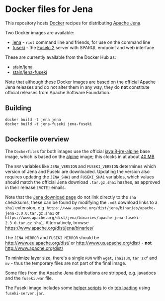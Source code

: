 # Docker files for Jena

This repository hosts [Docker](https://www.docker.com/) recipes for distributing 
[Apache Jena](http://jena.apache.org/).

Two Docker images are available:

 - [jena](jena/) - `riot` command line and friends, for use on the command line
 - [fuseki](fuseki/) - the [Fuseki 2](http://jena.apache.org/documentation/fuseki2/) server with SPARQL endpoint and web interface
 
These are currently available from the Docker Hub as:

 - [stain/jena](https://hub.docker.com/r/stain/jena/)
 - [stain/jena-fuseki](https://hub.docker.com/r/stain/jena-fuseki/)

Note that although these Docker images are based on the official Apache Jena releases
and do not alter them in any way, they do **not** constitute official releases
from Apache Software Foundation.

## Building

```shell
docker build -t jena jena
docker build -t jena-fuseki jena-fuseki
```
 
## Dockerfile overview

The `Dockerfile`s for both images use the official [java:8-jre-alpine](https://hub.docker.com/r/_/java/) base image, which is based on 
the [alpine](https://hub.docker.com/_/alpine/) image; this clocks in at about [40 MB](https://microbadger.com/images/java:8-jre-alpine)


The `ENV` variables like `JENA_VERSION` and `FUSEKI_VERSION` determines which version of Jena and Fuseki are downloaded. Updating the version also requires updating the `JENA_SHA1` and `FUSEKI_SHA1` variables, which values
should match the official Jena download `.tar.gz.sha1` hashes, as approved in their release `[VOTE]` emails.  

Note that the [Jena download page](http://jena.apache.org/download/) do not link directly to the `sha` checksums, these can be found by modifying the `.md5` download links to a `sha1` extension, e.g. `https://www.apache.org/dist/jena/binaries/apache-jena-3.0.0.tar.gz.sha1` or `https://www.apache.org/dist/jena/binaries/apache-jena-fuseki-2.3.0.tar.gz.sha1`. Alternatively, browse https://www.apache.org/dist/jena/binaries/

The `JENA_MIRROR` and `FUSEKI_MIRROR` should be http://www.eu.apache.org/dist/ or http://www.us.apache.org/dist/ - **not** http://www.apache.org/dist/ 

To minimize layer size, there's a single `RUN` with `wget`, `sha1sum`, `tar zxf` and `mv` - thus the temporary files are not part of the final image.

Some files from the Apache Jena distributions are stripped, e.g. javadocs and the `fuseki.war` file.

The Fuseki image includes some [helper scripts](jena-fuseki/load.sh) to do [tdb loading](https://jena.apache.org/documentation/tdb/commands.html) using `fuseki-server.jar`.

